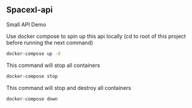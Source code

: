 ## Spacexl-api
Small API Demo

Use docker compose to spin up this api locally (cd to root of this project before running the next command)
```sh
docker-compose up -d
```
This command will stop all containers
```sh
docker-compose stop
```
This command will stop and destroy all containers
```sh
docker-compose down
```